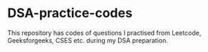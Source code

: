# DSA-practice-codes
This repository has codes of questions I practised from Leetcode, Geeksforgeeks, CSES etc. during my DSA preparation.
